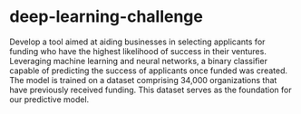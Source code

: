 # deep-learning-challenge

Develop a tool aimed at aiding businesses in selecting applicants for funding who have the highest likelihood of success in their ventures. Leveraging machine learning and neural networks, a binary classifier capable of predicting the success of applicants once funded was created. The model is trained on a dataset comprising 34,000 organizations that have previously received funding. This dataset serves as the foundation for our predictive model.
